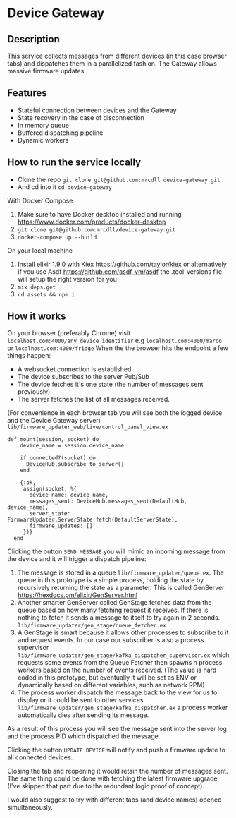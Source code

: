 # Device Gateway

## Description
This service collects messages from different devices (in this case browser tabs) and dispatches them in a parallelized fashion. The Gateway allows massive firmware updates.

## Features
* Stateful connection between devices and the Gateway
* State recovery in the case of disconnection
* In memory queue
* Buffered dispatching pipeline
* Dynamic workers


## How to run the service locally

* Clone the repo `git clone git@github.com:mrcdll device-gateway.git`
* And cd into it `cd device-gateway`

With Docker Compose

1. Make sure to have Docker desktop installed and running https://www.docker.com/products/docker-desktop
2. `git clone git@github.com:mrcdll/device-gateway.git`
3. `docker-compose up --build`


On your local machine
1. Install elixir 1.9.0 with Kiex https://github.com/taylor/kiex or alternatively if you use Asdf https://github.com/asdf-vm/asdf the .tool-versions file will setup the right version for you
2. `mix deps.get`
3. `cd assets && npm i`


## How it works

On your browser (preferably Chrome) visit `localhost.com:4000/any_device_identifier` e.g `localhost.com:4000/marco` or `localhost.com:4000/fridge`
When the the browser hits the endpoint a few things happen:
* A websocket connection is established
* The device subscribes to the server Pub/Sub
* The device fetches it's one state (the number of messages sent previously)
* The server fetches the list of all messages received.

(For convenience in each browser tab you will see both the logged device and the Device Gateway server)
`lib/firmware_updater_web/live/control_panel_view.ex`

```
def mount(session, socket) do
    device_name = session.device_name

    if connected?(socket) do
      DeviceHub.subscribe_to_server()
    end

    {:ok,
     assign(socket, %{
       device_name: device_name,
       messages_sent: DeviceHub.messages_sent(DefaultHub, device_name),
       server_state: FirmwareUpdater.ServerState.fetch(DefaultServerState),
       firmware_updates: []
     })}
  end
```

Clicking the button `SEND MESSAGE` you will mimic an incoming message from the device and it will trigger a dispatch pipeline:
1. The message is stored in a queue `lib/firmware_updater/queue.ex`.  The queue in this prototype is a simple process, holding the state by recursively returning the state as a parameter. This is called GenServer https://hexdocs.pm/elixir/GenServer.html
2. Another smarter GenServer called GenStage fetches data from the queue based on how many fetching request it receives. If there is nothing to fetch it sends a message to itself to try again in 2 seconds. `lib/firmware_updater/gen_stage/queue_fetcher.ex`
3. A GenStage is smart because it allows other processes to subscribe to it and request events. In our case our subscriber is also a process supervisor `lib/firmware_updater/gen_stage/kafka_dispatcher_supervisor.ex` which requests some events from the Queue Fetcher then spawns n process workers based on the number of events received. (The value is hard coded in this prototype, but eventually it will be set as ENV or dynamically based on different variables, such as network RPM)
4. The process worker dispatch the message back to the view for us to display or it could be sent to other services `lib/firmware_updater/gen_stage/kafka_dispatcher.ex` a process worker automatically dies after sending its message.

As a result of this process you will see the message sent into the server log and the process PID which dispatched the message.

Clicking the button `UPDATE DEVICE`  will notify and push a firmware update to all connected devices.

Closing the tab and reopening it would retain the number of messages sent. The same thing could be done with fetching the latest firmware upgrade (I've skipped that part due to the redundant logic proof of concept).

I would also suggest to try with different tabs (and device names) opened simultaneously.

